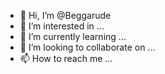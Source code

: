 - 👋 Hi, I’m @Beggarude
- 👀 I’m interested in ...
- 🌱 I’m currently learning ...
- 💞️ I’m looking to collaborate on ...
- 📫 How to reach me ...

<!---
Beggarude/Beggarude is a ✨ special ✨ repository because its `README.md` (this file) appears on your GitHub profile.
You can click the Preview link to take a look at your changes.
--->

